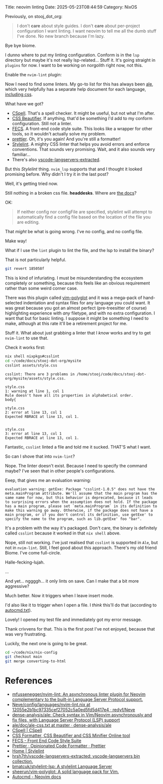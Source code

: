 Title: neovim linting
Date: 2025-05-23T08:44:59
Category: NixOS

Previously, on stooj_dot_org:

> I don't **care** about style guides. I don't **care** about per-project configuration
> I want linting.
> I want neovim to tell me all the dumb stuff I've done.
> No new branch because I'm lazy.

Bye bye biome.

<!-- TODO Link to commit 5b48475 -->

I dunno where to put my linting configuration. Conform is in the `lsp` directory but maybe it's not really lsp-related... Stuff it. It's going straight in `plugins` for now. I want to be working on norgolith right now, not this.

<!-- TODO Link to commit c7a3c9e -->

Enable the `nvim-lint` plugin:

<!-- TODO Link to commit ae95927 -->

Now I need to find some linters. My go-to list for this has always been [ale](https://github.com/dense-analysis/ale), which very helpfully has a separate help document for each language, [including css](https://github.com/dense-analysis/ale/blob/master/doc/ale-css.txt).

What have we got?

- [CSpell](https://cspell.org/). That's a spell checker. It might be useful, but not what I'm after.
- [CSS Beautifier](https://codebeautify.org/css-beautify-minify). If anything, that'd be something I'd add to my conform configuration. Still not a linter.
- [FECS](http://fecs.baidu.com/). A front-end code style suite. This looks like a wrapper for other tools, so it wouldn't actually solve my problem.
- [prettier](https://prettier.io/). Oh, it's you again! And you're still a formatter!
- [Stylelint](https://stylelint.io/). A mighty CSS linter that helps you avoid errors and enforce conventions. That sounds very promising. Wait, and it also sounds very familiar...
- There's also [vscode-langservers-extracted](https://github.com/hrsh7th/vscode-langservers-extracted).

But this _Stylelint_ thing. `nvim_lsp` supports that and I thought it looked promising before. Why didn't I try it in the last post?

Well, it's getting tried now.

<!-- TODO Link to commit d492c00 -->

Still nothing in a broken css file. **headdesks**. Where are [the docs](https://github.com/bmatcuk/stylelint-lsp)?

OK:

> If neither config nor configFile are specified, stylelint will attempt to automatically find a config file based on the location of the file you are editing.

That _might_ be what is going wrong. I've no config, and no config file.

Make way!

<!-- TODO Link to commit 8dbfb8a -->

What if I use the `lint` plugin to lint the file, and the lsp to install the binary?

<!-- TODO Link to commit 185058f -->

<!-- TODO Insert image 46-stylelint_unhelpful_error.png -->

That is not particularly helpful.

```bash
git revert 185058f
```

<!-- TODO Link to commit c1afcda -->

This is kind of infuriating. I must be misunderstanding the ecosystem completely or something, because this feels like an obvious requirement rather than some weird corner case.

There was this plugin called [vim-polyglot](https://github.com/sheerun/vim-polyglot) and it was a mega-pack of hand-selected indentation and syntax files for any language you could want. It was great because you got an almost perfect (pre-treesitter of course) highlighting experience with _any_ filetype, and with no extra configuration. I want that but for basic linting. I suppose it might be something I need to make, although at this rate it'll be a retirement project for me.

Stuff it. What about just grabbing a linter that I _know_ works and try to get `nvim-lint` to use that.

Check it works first:

```bash
nix shell nixpkgs#csslint
cd ~/code/docs/stooj-dot-org/mysite
csslint assets/style.css
```

```
csslint: There are 3 problems in /home/stooj/code/docs/stooj-dot-org/mysite/assets/style.css.

style.css
1: warning at line 1, col 1
Rule doesn't have all its properties in alphabetical order.
body{

style.css
2: error at line 13, col 1
Expected RBRACE at line 13, col 1.


style.css
3: error at line 13, col 1
Expected RBRACE at line 13, col 1.
```

Fantastic, `csslint` linted a file and told me it sucked. THAT'S what I want.

So can I shove that into `nvim-lint`?

<!-- TODO Link to commit 419a2b2 -->

<!-- TODO Insert image 46-csslint_error.png -->

Nope. The linter doesn't exist. Because I need to specify the command maybe? I've seen that in other people's configurations.

<!-- TODO Link to commit 4967b46 -->

Eeep, that gives me an evaluation warning:

```
evaluation warning: getExe: Package "csslint-1.0.5" does not have the meta.mainProgram attribute. We'll assume that the main program has the same name for now, but this behavior is deprecated, because it leads to surprising errors when the assumption does not hold. If the package has a main program, please set `meta.mainProgram` in its definition to make this warning go away. Otherwise, if the package does not have a main program, or if you don't control its definition, use getExe' to specify the name to the program, such as lib.getExe' foo "bar".
```

It's a problem with the way it's packaged. Don't care, the binary is definitely called `csslint` because it worked in that `nix shell` above.

<!-- TODO Insert image 46-csslint_not_found.png -->

Nope, still not working. I've just realised that `csslint` is supported in `Ale`, but not in `nvim-lint`. Still, I feel good about this approach. There's my old friend Biome. I've come full-circle.

<!-- TODO Link to commit c6e2a56 -->

<!-- TODO Insert image 46-biome_showing_an_error.png -->

Halle-fecking-lujah.

...

And yet... nggggh... it only lints on save. Can I make that a bit more aggressive?

<!-- TODO Link to commit aa0b5bf -->

Much better. Now it triggers when I leave insert mode.

I'd also like it to trigger when I open a file. I _think_ this'll do that (according to [autocmd.txt](https://neovim.io/doc/user/autocmd.html#BufWinEnter)).

<!-- TODO Link to commit 2607015 -->

Lovely! I opened my test file and immediately got my error message.

Thank crivvens for that. This is the first post I've not enjoyed, because that was very frustrating.

Luckily, the next one is going to be great.

```bash
cd ~/code/nix/nix-config
git checkout main
git merge converting-to-html
```

# References

- [mfussenegger/nvim-lint: An asynchronous linter plugin for Neovim complementary to the built-in Language Server Protocol support.](https://github.com/mfussenegger/nvim-lint)
- [Neve/config/languages/nvim-lint.nix at 12055e2b1bc97335cef27052c5a0ed5fd5d417e4 · redyf/Neve](https://github.com/redyf/Neve/blob/12055e2b1bc97335cef27052c5a0ed5fd5d417e4/config/languages/nvim-lint.nix#L4)
- [dense-analysis/ale: Check syntax in Vim/Neovim asynchronously and fix files, with Language Server Protocol (LSP) support](https://github.com/dense-analysis/ale)
- [ale/doc/ale-css.txt at master · dense-analysis/ale](https://github.com/dense-analysis/ale/blob/master/doc/ale-css.txt)
- [CSpell | CSpell](https://cspell.org/)
- [CSS Formatter, CSS Beautifier and CSS Minifier Online tool](https://codebeautify.org/css-beautify-minify)
- [FECS - Front End Code Style Suite](http://fecs.baidu.com/)
- [Prettier · Opinionated Code Formatter · Prettier](https://prettier.io/)
- [Home | Stylelint](https://stylelint.io/)
- [hrsh7th/vscode-langservers-extracted: vscode-langservers bin collection.](https://github.com/hrsh7th/vscode-langservers-extracted)
- [bmatcuk/stylelint-lsp: A stylelint Language Server](https://github.com/bmatcuk/stylelint-lsp)
- [sheerun/vim-polyglot: A solid language pack for Vim.](https://github.com/sheerun/vim-polyglot)
- [Autocmd - Neovim docs](https://neovim.io/doc/user/autocmd.html#BufWinEnter)

